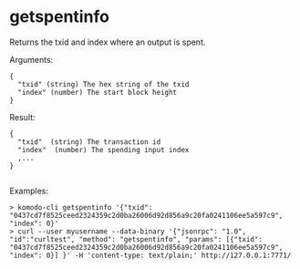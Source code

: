 # getspentinfo

Returns the txid and index where an output is spent.


Arguments:
```
{
  "txid" (string) The hex string of the txid
  "index" (number) The start block height
}

```
Result:
```
{
  "txid"  (string) The transaction id
  "index"  (number) The spending input index
  ,...
}


```
Examples:
```
> komodo-cli getspentinfo '{"txid": "0437cd7f8525ceed2324359c2d0ba26006d92d856a9c20fa0241106ee5a597c9", "index": 0}'
> curl --user myusername --data-binary '{"jsonrpc": "1.0", "id":"curltest", "method": "getspentinfo", "params": [{"txid": "0437cd7f8525ceed2324359c2d0ba26006d92d856a9c20fa0241106ee5a597c9", "index": 0}] }' -H 'content-type: text/plain;' http://127.0.0.1:7771/
```
